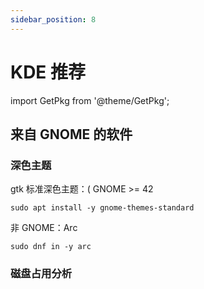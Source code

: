 ```yaml
---
sidebar_position: 8
---
```


# KDE 推荐

import GetPkg from '@theme/GetPkg';

## 来自 GNOME 的软件

<!--
### 特殊字符与 emoji 检索器

<GetPkg name="gnome-characters" apt dnf pacman/>
-->

### 深色主题

gtk 标准深色主题：( GNOME >= 42

    sudo apt install -y gnome-themes-standard

非 GNOME：Arc

    sudo dnf in -y arc

### 磁盘占用分析

<GetPkg name="baobab" apt dnf pacman />
